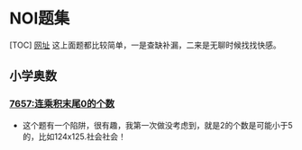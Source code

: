 # NOI题集
[TOC]
[网址](http://noi.openjudge.cn)
这上面题都比较简单，一是查缺补漏，二来是无聊时候找找快感。
## 小学奥数
### [7657:连乘积末尾0的个数](http://noi.openjudge.cn/math/7657/)
- 这个题有一个陷阱，很有趣，我第一次做没考虑到，就是2的个数是可能小于5的，比如124x125.社会社会！